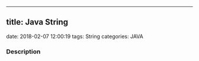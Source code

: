 ------------------
title: Java String
------------------
date: 2018-02-07 12:00:19
tags: String
categories: JAVA

### Description
